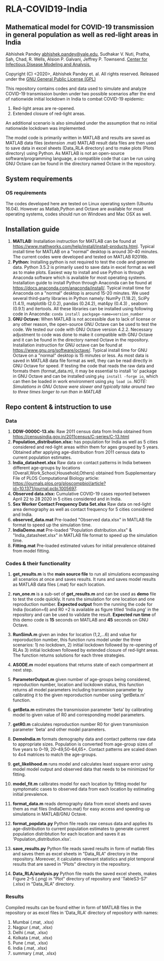 # RLA-COVID19-India

## Mathematical model for COVID-19 transmission in general population as well as red-light areas in India
Abhishek Pandey <abhishek.pandey@yale.edu>, Sudhakar V. Nuti, Pratha, Sah, Chad, R. Wells, Alsion P. Galvani, Jeffrey P. Townsend. [Center for Infectious Disease Modeling and Analysis.](http://cidma.yale.edu/)

Copyright (C) <2020>, Abhishek Pandey et. al. All rights reserved. Released under the [GNU General Public License (GPL)](https://web.archive.org/web/20160316065455/https://opensource.org/licenses/gpl-3.0)

This repository contains codes and data used to simulate and analyze COVID-19 transmission burden under two possible scenarios after the end of nationwide initial lockdown in India to combat COVID-19 epidemic: 
1) Red-light areas are re-opened.
2) Extended closure of red-light areas.

An additional scenario is also simulated under the assumption that no initial nationwide lockdown was implemented.

The model code is primarily written in MATLAB and results are saved as MATLAB data files (extension .mat)  MATLAB result data files are then used to save data in excel sheets (Data_RLA directory) and to make plots (Plots directory) using Python. As MATLAB is not an open-source software/programming language, a compatible code that can be run using GNU Octave can be found in the directory named Octave in the repository.

## System requirements
### OS requirements
The codes developed here are tested on Linux operating system (Ubuntu 16.04). However as Matlab,Python and Octave are available for most operating systems, codes should run on Windows and Mac OSX as well.

## Installation guide
1. **MATLAB:** Installation instruction for MATLAB can be found at https://www.mathworks.com/help/install/install-products.html. Typical install time for MATLAB on a "normal" desktop is around 30-40 minutes. The current codes were developed and tested on MATLAB R2016b. 
2. **Python:** Installing python is not required to test the code and generate data. Python 3.5.2 is primarily used to save data in excel format as well as to make plots. Easiest way to install and use Python is through Anaconda software which is available for most operating systems. Installation guide to install Python through Anaconda can be found at https://docs.anaconda.com/anaconda/install/. Typical install time for Anaconda on a "normal" desktop is around 15-20 minutes.  We used several third-party libraries in Python namely: NumPy (1.18.2), SciPy (1.4.1), matplotlib (2.0.2), pandas (0.24.2), mat4py (0.4.3) , seaborn (0.9.1) and itertools. All these libraries can be installed using following code in Anaconda:
  `conda install packgage-name=version_number`
3. **GNU Octave:** When MATLAB is not accessible due to lack of license or any other reason, the open-source GNU Octave can be used to test the code. We tested our code with GNU Octave version 4.2.2. Necessary adjustment to code was done to make it compatible with GNU Octave and it can be found in the directory named Octave in the repository. Installation instruction for GNU octave can be found at https://www.gnu.org/software/octave/. Typical install time for GNU Octave on a "normal" desktop is 15 minutes or less. As most data is saved in MATLAB data file format as well, they can be read directly in GNU Octave for speed. If testing the code that reads the raw data and formats them (format_data.m), it may be essential to install 'io' package in GNU Octave and can be installed using `pkg install -forge io`, which can then be loaded in work environment using `pkg load io`. *NOTE: Simulations in GNU Octave were slower and typically take around two to three times longer to run than in MATLAB*

## Repo content & intstruction to use
### Data
1. **DDW-0000C-13.xls:** Raw 2011 census data from India obtained from https://censusindia.gov.in/2011census/C-series/C-13.html
2. **Population_distribution.xlsx:** has population for India as well as 5 cities considered and red-light areas within them for ages grouped by 5 years. Obtained after applying age-distribution from 2011 census data to current population estimates.
3. **India_datasheet.xlsx** Raw data on contact patterns in India between different age-groups by locations (Overall,Work,School,Household,Others) obtained from Supplementary File of PLOS Computational Biology article: https://journals.plos.org/ploscompbiol/article?id=10.1371/journal.pcbi.1005697.
4. **Observed data.xlsx:** Cumulative COVID-19 cases reported between April 22 to 28 2020 in 5 cities considered and in India.
5. **Sex Worker Contact Frequency Data Set.xlsx** Raw data on red-light area demography as well as contact frequency for 5 cities considered and India.
6. **observed_data.mat** Pre-loaded "Observed data.xlsx" in MATLAB file format to speed up the simulation time.
7. **IndiaDemo.mat** Pre-loaded "Population distribution.xlsx" & "India_datasheet.xlsx" in MATLAB file format to speed up the simulation time.
8. **Fitting.mat** Pre-loaded estimated values for initial prevalence obtained from model fitting.

### Codes & their functionality
1. **get_results.m** is the **main source file** to run all simulations ecompassing all scenarios at once and saves results. It runs and saves model results as MATLAB data files (.mat) for each location. 

2. **run_one.m** is a sub-set of **get_results.m** and can be used as **demo** file to test the code quickly. It runs the simulation for one location and one reproduction number. **Expected output** from the running the code for India (location=6) and R0 =2 is available as figure titled 'India.png' in the repository and can be used to validate the result. **Expected run time** of this demo code is **15** seconds on MATLAB and **45** seconds on GNU Octave.

3. **RunSimA.m** given an index for location (1,2,...6) and value for reporoduction number, this function runs model under the three scenarios: 1) no lockdown, 2) initial lockdown followed by re-opening of RLAs 3) initial lockdown followed by extended closure of red-light areas. The function returns solutions for each three strategies.

4. **ASODE.m** model equations that returns state of each compartment at next step.

5. **ParameterOutput.m** given number of age-groups being considered, reproduction number, location and lockdown status, this function returns all model parameters including transmision parameter by calibrating it to the given reporoduction number using 'getBeta.m' function.

6. **getBeta.m** estimates the transmission parameter 'beta' by calibrating model to given value of R0 and corresponding model parameters.

7. **getR0.m** calculates reproduction number R0 for given transmission parameter 'beta' and other model parameters.

8. **DemoIndia.m** formats demography data and contact patterns raw data to appropriate sizes. Population is converted from age-group sizes of five years to 0–19, 20–49,50–64,65+. Contact patterns are scaled down to 4x4 matrices to match the age-groups.

9. **get_likelihood.m** runs model and calculates least ssquare error using model model output and observed data that needs to be minimized for fitting.

10. **model_fit.m** calibrates model for each location by fitting model for symptomatic cases to observed data from each location by estimating initial prevalence.

11. **format_data.m** reads demography data from excel sheets and saves them as mat files (IndiaDemo.mat) for easy access and speeding up simulations in MATLAB/GNU Octave.

12. **format_popdata.py** Python file reads raw census data and applies its age-distribution to current population estimates to generate current population distribtution for each location and saves it as 'Population_distribution.xlsx'.

13. **save_results.py** Python file reads saved results in form of matlab files and saves them as excel sheets in "Data_RLA" directory in the repository. Moreover, it calculates relevant statistics and plot temporal results that are saved in "Plots" directory in the repository.

14. **Data_RLA/analysis.py** Python file reads the saved excel sheets, makes Figure 2–5 (.png) in "Plot" directory of repository and 'TableS3-S7' (.xlsx) in "Data_RLA" directory.


### Results 
Compiled results can be found either in form of MATLAB files in the repository or as excel files in 'Data_RLA' directory of repository with names:
1. Mumbai (.mat, .xlsx)
2. Nagpur (.mat, .xlsx)
3. Delhi (.mat, .xlsx)
4. Kolkata (.mat, .xlsx)
5. Pune (.mat, .xlsx)
6. India (.mat, .xlsx)
7. summary (.mat, .xlsx)













